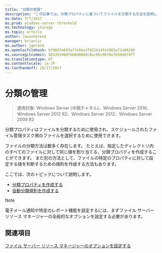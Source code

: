 ```yaml
---
title: "分類の管理"
description: "この記事では、分類プロパティに基づいてファイルを分類する方法を説明します。"
ms.date: 7/7/2017
ms.prod: windows-server-threshold
ms.technology: storage
ms.topic: article
author: JasonGerend
manager: brianlic
ms.author: jgerend
ms.openlocfilehash: bf983fe693af7e5ba3f922b14fd1865a72a88296
ms.sourcegitcommit: 583355400f6b0d880dc0ac6bc06f0efb50d674f7
ms.translationtype: HT
ms.contentlocale: ja-JP
ms.lasthandoff: 10/17/2017
---
```

# <a name="classification-management"></a>分類の管理

> 適用対象: Windows Server (半期チャネル)、Windows Server 2016、Windows Server 2012 R2、Windows Server 2012、Windows Server 2008 R2

分類プロパティはファイルを分類するために使用され、スケジュールされたファイル管理タスク用のファイルを選択するために使用できます。

ファイルの分類方法は数多く存在します。 たとえば、指定したディレクトリ内のすべてのファイルに対して同じ値を割り当てる、分類プロパティを作成することができます。 また別の方法として、ファイルの特定のプロパティに対して設定する値を判断するための規則を作成する方法もあります。

ここでは、次のトピックについて説明します。

-   [分類プロパティを作成する](create-classification-property.md)
-   [自動分類規則を作成する](create-automatic-classification-rule.md)


> [!Note]
> 電子メール通知や特定のレポート機能を設定するには、まずファイル サーバー リソース マネージャーの全般的なオプションを設定する必要があります。


## <a name="see-also"></a>関連項目

[ファイル サーバー リソース マネージャーのオプションを設定する](setting-file-server-resource-manager-options.md)